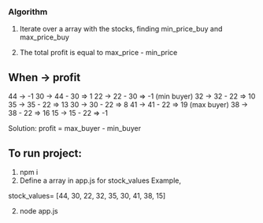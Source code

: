 ### Algorithm

1. Iterate over a array with the stocks, finding min_price_buy and max_price_buy

2. The total profit is equal to max_price - min_price

When -> profit
----------
44 -> -1
30 -> 44 - 30 =>  1
22 -> 22 - 30 => -1 (min buyer)
32 -> 32 - 22 => 10
35 -> 35 - 22 => 13
30 -> 30 - 22 => 8
41 -> 41 - 22 => 19 (max buyer)
38 -> 38 - 22 => 16
15 -> 15 - 22 => -1

Solution:
profit = max_buyer - min_buyer

## To run project:

1. npm i
2. Define a array in app.js for stock_values 
Example,

stock_values= [44, 30, 22, 32, 35, 30, 41, 38, 15]

2. node app.js


